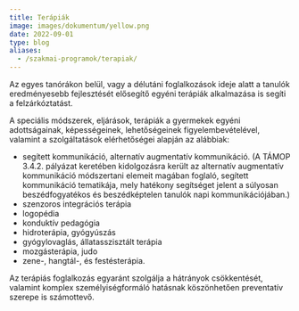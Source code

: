 ```yaml
---
title: Terápiák
image: images/dokumentum/yellow.png
date: 2022-09-01
type: blog
aliases:
  - /szakmai-programok/terapiak/
---
```


Az egyes tanórákon belül, vagy a délutáni foglalkozások ideje alatt a tanulók eredményesebb fejlesztését elősegítő egyéni terápiák alkalmazása is segíti a felzárkóztatást.

A speciális módszerek, eljárások, terápiák a gyermekek egyéni adottságainak, képességeinek, lehetőségeinek figyelembevételével, valamint a szolgáltatások elérhetőségei alapján az alábbiak:

- segített kommunikáció, alternatív augmentatív kommunikáció. (A TÁMOP 3.4.2. pályázat keretében kidolgozásra került az alternatív augmentatív kommunikáció módszertani elemeit magában foglaló, segített kommunikáció tematikája, mely hatékony segítséget jelent a súlyosan beszédfogyatékos és beszédképtelen tanulók napi kommunikációjában.)
- szenzoros integrációs terápia
- logopédia
- konduktív pedagógia
- hidroterápia, gyógyúszás
- gyógylovaglás, állatasszisztált terápia
- mozgásterápia, judo
- zene-, hangtál-, és festésterápia.

 Az terápiás foglalkozás egyaránt szolgálja a hátrányok csökkentését, valamint komplex személyiségformáló hatásnak köszönhetően preventatív szerepe is számottevő.